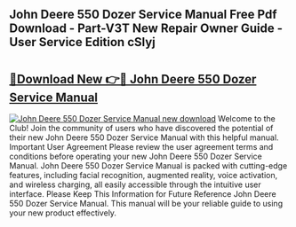 ## John Deere 550 Dozer Service Manual Free Pdf Download - Part-V3T New Repair Owner Guide - User Service Edition cSlyj

# <h2><a href="http://bc31273.oget.top/?id=John+Deere+550+Dozer+Service+Manual">🔗Download New 👉🔴 John Deere 550 Dozer Service Manual</a></h2>

[![John Deere 550 Dozer Service Manual new download](https://i.imgur.com/5g1atiW.png)](http://bc31273.oget.top/?id=John+Deere+550+Dozer+Service+Manual)
Welcome to the Club! Join the community of users who have discovered the potential of their new John Deere 550 Dozer Service Manual with this helpful manual. Important User Agreement Please review the user agreement terms and conditions before operating your new John Deere 550 Dozer Service Manual. John Deere 550 Dozer Service Manual is packed with cutting-edge features, including facial recognition, augmented reality, voice activation, and wireless charging, all easily accessible through the intuitive user interface. Please Keep This Information for Future Reference John Deere 550 Dozer Service Manual. This manual will be your reliable guide to using your new product effectively.
